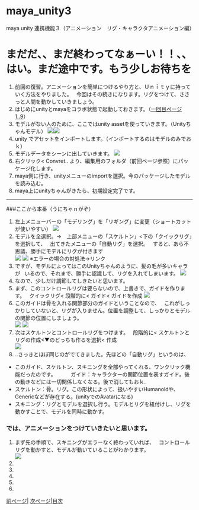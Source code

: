 # maya_unity3
maya unity 連携機能３（アニメーション　リグ・キャラクタアニメーション編）

# まだだ、、まだ終わってなぁーい！！、、はい。まだ途中です。もう少しお待ちを
1. 前回の復習。アニメーションを簡単につけるやり方と、Ｕｎｉｔｙに持っていく方法をやりました。  
今回はその続きになります。リグをつけて、ささっと人間を動かしていきましょう。
1. はじめにunityとmayaをコラボ状態で起動しておきます。（[一回目ページ1..9](https://github.com/175B005/maya_unity)）
1. モデルがない人のために、ここではunity assetを使っていきます。（Unityちゃんモデル）
![](https://raw.githubusercontent.com/175B005/maya_unity3/master/direction.jpg)![](https://raw.githubusercontent.com/175B005/maya_unity3/master/direction3.jpg)
1. unity でアセットをインポートします。（インポートするのはモデルのみでおｋ）  
1. モデルデータをシーンに出していきます。
![](https://raw.githubusercontent.com/175B005/maya_unity3/master/direction1.jpg)
1. 右クリック< Convret.. より、編集用のフォルダ（前回ページ参照）にパッケージ化します。
1. maya側に行き、unityメニューのimportを選択。今のパッケージしたモデルを読み込む。
1. maya上にunityちゃんがきたら、初期設定完了です。
---

###ここから本番（うにちゃｎがぞ）

1. 左上メニューバーの「モデリング」を「リギング」に変更（ショートカットが使いやすい）
![](https://raw.githubusercontent.com/175B005/maya_unity3/master/direction2.jpg)
1. モデルを全選択。→　上部メニューの「スケルトン」<下の「クイックリグ」を選択して、  
出てきたメニューの「自動リグ」を選択。  
すると、あら不思議、勝手にモデルにリグが付きます  
![](https://raw.githubusercontent.com/175B005/maya_unity3/master/direction4.jpg)
![](https://raw.githubusercontent.com/175B005/maya_unity3/master/direction5.jpg)
※エラーの場合の対処法→リンク
1. ですが、モデルによってはこのUnityちゃんのように、髪の毛が多いキャラが  
いるので、それまで、勝手に認識して、リグを入れてしまいます。
![](https://raw.githubusercontent.com/175B005/maya_unity3/master/direction7.jpg)
1. なので、少しだけ調節してしきたいと思います。
1. まず、このコントロールリグは要らないので、上書きで、ガイドを作ります。  
クイックリグ< 段階的に< ガイド< ガイドを作成
![](https://raw.githubusercontent.com/175B005/maya_unity3/master/directionx1.jpg)
1. このガイドは骨を入れる関節部分のガイドということなので、  
これがしっかりしていないと、リグが入りません。位置を調整して、しっかりとモデルの関節の位置にしましょう。  
![](https://raw.githubusercontent.com/175B005/maya_unity3/master/directionx2.jpg)
![](https://raw.githubusercontent.com/175B005/maya_unity3/master/directionx3.jpg)
1. 次はスケルトンとコントロールリグをつけます。  
段階的に< スケルトンとリグの作成<▼のどっちも作るを選択< 作成  
![](https://raw.githubusercontent.com/175B005/maya_unity3/master/directionx4.jpg)
1. ..さっきとほぼ同じのがでてきました。先ほどの「自動リグ」というのは、  
- このガイド、スケルトン、スキニングを全部やってくれる、ワンクリック機能だったのです。  
　　ガイド：キャラクターの関節位置を表すガイド。後の動きなどには一切関係しなくなる。後で消してもおｋ.  
- スケルトン：骨。リグ。この形状によって、扱いやすいHumanoidや、Genericなどが存在する。(unityでのAvatarになる)  
- スキニング：リグとモデルを選択し行う。モデルとリグを紐付けし、リグを動かすことで、モデルを同時に動かす。  

### では、アニメーションをつけていきたいと思います。

1. まず先の手順で、スキニングがエラーなく終わっていれば、  
コントロールリグを動かすと、モデルが動いていることがわかります。  
![](https://raw.githubusercontent.com/175B005/maya_unity3/master/directionx9.jpg)
1. 
1. 
1. 
1. 
1. 

 [前ページ](https://github.com/175B005/maya_unity2)| [次ページ](https://github.com/175B005/maya_unity4)|[目次](https://github.com/175B005/maya_unity_index)
